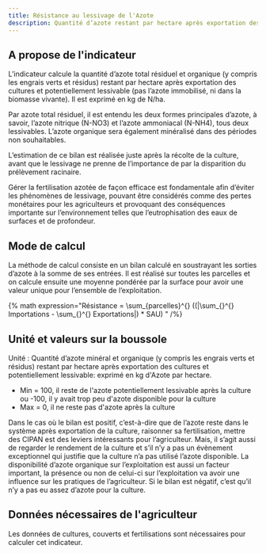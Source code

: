 ```yaml
---
title: Résistance au lessivage de l'Azote
description: Quantité d’azote restant par hectare après exportation des cultures et donc potentiellement lessivable
---
```


## A propose de l'indicateur

L’indicateur calcule la quantité d’azote total résiduel et organique (y compris les engrais verts et résidus) restant par hectare après exportation des cultures et potentiellement lessivable (pas l’azote immobilisé, ni dans la biomasse vivante). Il est exprimé en kg de N/ha.

Par azote total résiduel, il est entendu les deux formes principales d’azote, à savoir, l’azote nitrique (N-NO3) et l’azote ammoniacal (N-NH4), tous deux lessivables. L’azote organique sera également minéralisé dans des périodes non souhaitables.

L’estimation de ce bilan est réalisée juste après la récolte de la culture, avant que le lessivage ne prenne de l’importance de par la disparition du prélèvement racinaire.

Gérer la fertilisation azotée de façon efficace est fondamentale afin d’éviter les phénomènes de lessivage, pouvant être considérés comme des pertes monétaires pour les agriculteurs et provoquant des conséquences importante sur l’environnement telles que l’eutrophisation des eaux de surfaces et de profondeur.

## Mode de calcul

La méthode de calcul consiste en un bilan calculé en soustrayant les sorties d’azote à la somme de ses entrées. Il est réalisé sur toutes les parcelles et on calcule ensuite une moyenne pondérée par la surface pour avoir une valeur unique pour l’ensemble de l’exploitation.

{% math expression="Résistance = \\sum_{parcelles}^{} ((|\\sum_{}^{} Importations - \\sum_{}^{} Exportations|) * SAU) " /%}

## Unité et valeurs sur la boussole 

Unité : Quantité d’azote minéral et organique (y compris les engrais verts et résidus) restant par hectare après exportation des cultures et potentiellement lessivable: exprimé en kg d'Azote par hectare.

- Min = 100, il reste de l'azote potentiellement lessivable après la culture ou -100, il y avait trop peu d'azote disponible pour la culture
- Max = 0, il ne reste pas d'azote après la culture 

Dans le cas où le bilan est positif, c’est-à-dire que de l’azote reste dans le système après exportation de la culture, raisonner sa fertilisation, mettre des CIPAN est des leviers intéressants pour l’agriculteur. Mais, il s’agit  aussi de regarder le rendement de la culture et s’il n’y a pas un évènement exceptionnel qui justifie que la culture n’a pas utilisé l’azote disponible. La disponibilité d’azote organique sur l’exploitation est aussi un facteur important, la présence ou non de celui-ci sur l’exploitation va avoir une influence sur les pratiques de l’agriculteur. Si le bilan est négatif, c’est qu’il n’y a pas eu assez d’azote pour la culture.


## Données nécessaires de l'agriculteur

Les données de cultures, couverts et fertilisations sont nécessaires pour calculer cet indicateur.

